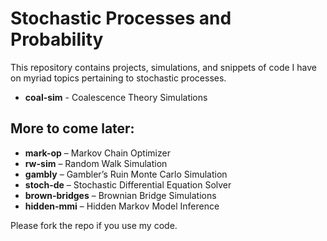 # Stochastic Processes and Probability

This repository contains projects, simulations, and snippets of code I have on myriad topics pertaining to stochastic processes. 

- **coal-sim** - Coalescence Theory Simulations 

## More to come later: 

- **mark-op** – Markov Chain Optimizer  
- **rw-sim** – Random Walk Simulation  
- **gambly** – Gambler’s Ruin Monte Carlo Simulation  
- **stoch-de** – Stochastic Differential Equation Solver  
- **brown-bridges** – Brownian Bridge Simulations  
- **hidden-mmi** – Hidden Markov Model Inference  


Please fork the repo if you use my code.